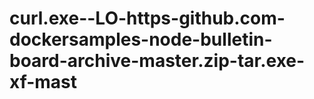 # curl.exe--LO-https-github.com-dockersamples-node-bulletin-board-archive-master.zip-tar.exe-xf-mast